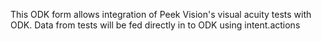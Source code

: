 This ODK form allows integration of Peek Vision's visual acuity tests with ODK. 
Data from tests will be fed directly in to ODK using intent.actions
